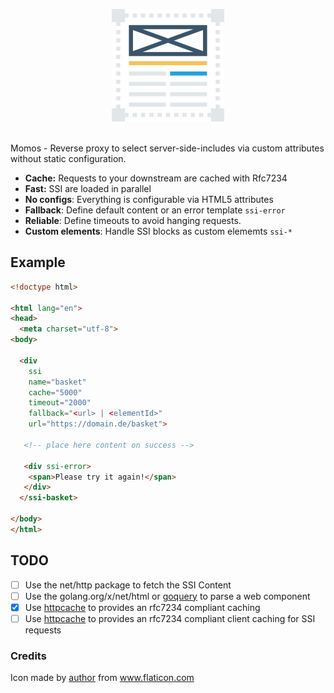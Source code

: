 <p align="center">
    <img src="logo.png" alt="Momos logo" /><br /><br />
</p>

Momos - Reverse proxy to select server-side-includes via custom attributes without static configuration.

- **Cache:** Requests to your downstream are cached with Rfc7234
- **Fast:** SSI are loaded in parallel
- **No configs**: Everything is configurable via HTML5 attributes
- **Fallback**: Define default content or an error template `ssi-error`
- **Reliable**: Define timeouts to avoid hanging requests.
- **Custom elements**: Handle SSI blocks as custom elememts `ssi-*`

## Example
```html
<!doctype html>

<html lang="en">
<head>
  <meta charset="utf-8">
<body>

  <div
    ssi
    name="basket"
    cache="5000"
    timeout="2000"
    fallback="<url> | <elementId>"
    url="https://domain.de/basket">

   <!-- place here content on success -->

   <div ssi-error>
    <span>Please try it again!</span>
   </div>
  </ssi-basket>
  
</body>
</html>
```

## TODO
- [ ] Use the net/http package to fetch the SSI Content
- [ ] Use the golang.org/x/net/html or [goquery](https://github.com/PuerkitoBio/goquery) to parse a web component
- [X] Use [httpcache](https://github.com/lox/httpcache) to provides an rfc7234 compliant caching
- [ ] Use [httpcache](https://github.com/gregjones/httpcache) to provides an rfc7234 compliant client caching for SSI requests

### Credits
Icon made by [author](https://www.flaticon.com/authors/dinosoftlabs) from www.flaticon.com
